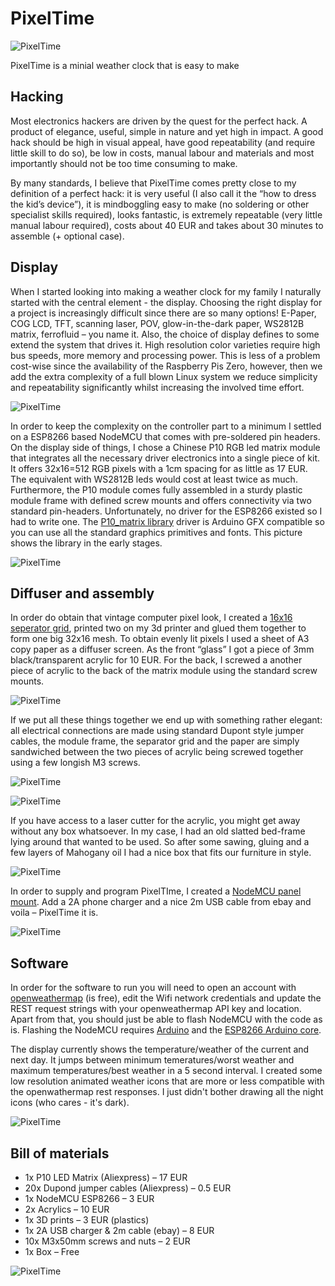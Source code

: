 # PixelTime

![PixelTime](/images/PixelTime_small.jpg)

PixelTime is a minial weather clock that is easy to make

## Hacking

Most electronics hackers are driven by the quest for the perfect hack. A product of elegance, useful, simple in nature and yet high in impact. A good hack should be high in visual appeal, have good repeatability (and require little skill to do so), be low in costs, manual labour and materials and most importantly should not be too time consuming to make.

By many standards, I believe that PixelTime comes pretty close to my definition of a perfect hack: it is very useful (I also call it the “how to dress the kid’s device”), it is mindboggling easy to make (no soldering or other specialist skills required), looks fantastic, is extremely repeatable (very little manual labour required), costs about 40 EUR and takes about 30 minutes to assemble (+ optional case).

## Display

When I started looking into making a weather clock for my family I naturally started with the central element - the display. Choosing the right display for a project is increasingly difficult since there are so many options! E-Paper, COG LCD, TFT, scanning laser, POV, glow-in-the-dark paper, WS2812B matrix, ferrofluid – you name it. Also, the choice of display defines to some extend the system that drives it. High resolution color varieties require high bus speeds, more memory and processing power. This is less of a problem cost-wise since the availability of the Raspberry Pis Zero, however, then we add the extra complexity of a full blown Linux system we reduce simplicity and repeatability significantly whilst increasing the involved time effort.

![PixelTime](/images/P10_matrix.jpg)

In order to keep the complexity on the controller part to a minimum I settled on a ESP8266 based NodeMCU that comes with pre-soldered pin headers. On the display side of things, I chose a Chinese P10 RGB led matrix module that integrates all the necessary driver electronics into a single piece of kit. It offers 32x16=512 RGB pixels with a 1cm spacing for as little as 17 EUR.  The equivalent with WS2812B leds would cost at least twice as much. Furthermore, the P10 module comes fully assembled in a sturdy plastic module frame with defined screw mounts and offers connectivity via two standard pin-headers. Unfortunately, no driver for the ESP8266 existed so I had to write one. The [P10_matrix library](https://github.com/2dom/P10_matrix) driver is Arduino GFX compatible so you can use all the standard graphics primitives and fonts. This picture shows the library in the early stages.

![PixelTime](/images/IMG_0617.jpg)

## Diffuser and assembly

In order do obtain that vintage computer pixel look, I created a [16x16 seperator grid]( https://www.thingiverse.com/thing:2668845), printed two on my 3d printer and glued them together to form one big 32x16 mesh.
To obtain evenly lit pixels I used a sheet of A3 copy paper as a diffuser screen. As the front “glass” I got a piece of 3mm black/transparent acrylic for 10 EUR. For the back, I screwed a another piece of acrylic to the back of the matrix module using the standard screw mounts.

![PixelTime](/images/IMG_0621.jpg)

If we put all these things together we end up with something rather elegant: all electrical connections are made using standard Dupont style jumper cables, the module frame, the separator grid and the paper are simply sandwiched between the two pieces of acrylic being screwed together using a few longish M3 screws.

![PixelTime](/images/IMG_0827.jpg)

![PixelTime](/images/IMG_0829.jpg)

If you have access to a laser cutter for the acrylic, you might get away without any box whatsoever. In my case, I had an old slatted bed-frame lying around that wanted to be used. So after some sawing, gluing and a few layers of Mahogany oil I had a nice box that fits our furniture in style.

![PixelTime](/images/IMG_0818.jpg)

In order to supply and program PixelTIme, I created a [NodeMCU panel mount](https://www.thingiverse.com/thing:2665294). Add a 2A phone charger and a nice 2m USB cable from ebay and voila – PixelTime it is.

![PixelTime](/images/IMG_0821.jpg)


## Software

In order for the software to run you will need to open an account with [openweathermap](https://openweathermap.org/) (is free), edit the Wifi network credentials and update the REST request strings with your openweathermap API key and location. Apart from that, you should just be able to flash NodeMCU with the code as is. Flashing the NodeMCU requires  [Arduino](https://www.arduino.cc/en/Main/Software) and the [ESP8266 Arduino core](https://github.com/esp8266/Arduino).

The display currently shows the temperature/weather of the current and next day. It jumps between minimum temeratures/worst weather and maximum temperatures/best weather in a 5 second interval.  I created some low resolution animated weather icons that are more or less compatible with the openwathermap rest responses. I just didn't bother  drawing all the night icons (who cares - it's dark).

![PixelTime](/images/pixel_weather.gif)



## Bill of materials

* 1x P10 LED Matrix (Aliexpress) – 17 EUR
* 20x Dupond jumper cables (Aliexpress) – 0.5 EUR
* 1x NodeMCU ESP8266 – 3 EUR
* 2x Acrylics – 10 EUR
* 1x 3D prints – 3 EUR (plastics)
* 1x 2A USB charger & 2m cable (ebay) – 8 EUR
* 10x M3x50mm screws and nuts – 2 EUR
* 1x Box – Free

![PixelTime](/images/PixelTime_animated.GIF)
